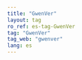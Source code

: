 ```yaml
---
title: "GwenVer"
layout: tag
ro_ref: es-tag-GwenVer
tag: "GwenVer"
tag_web: "gwenver"
lang: es
---
```

